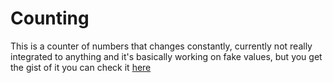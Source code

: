 # Counting
 This is a counter of numbers that changes constantly, currently not really integrated to anything and it's basically working on fake values, but you get the gist of it you can check it [here]()
